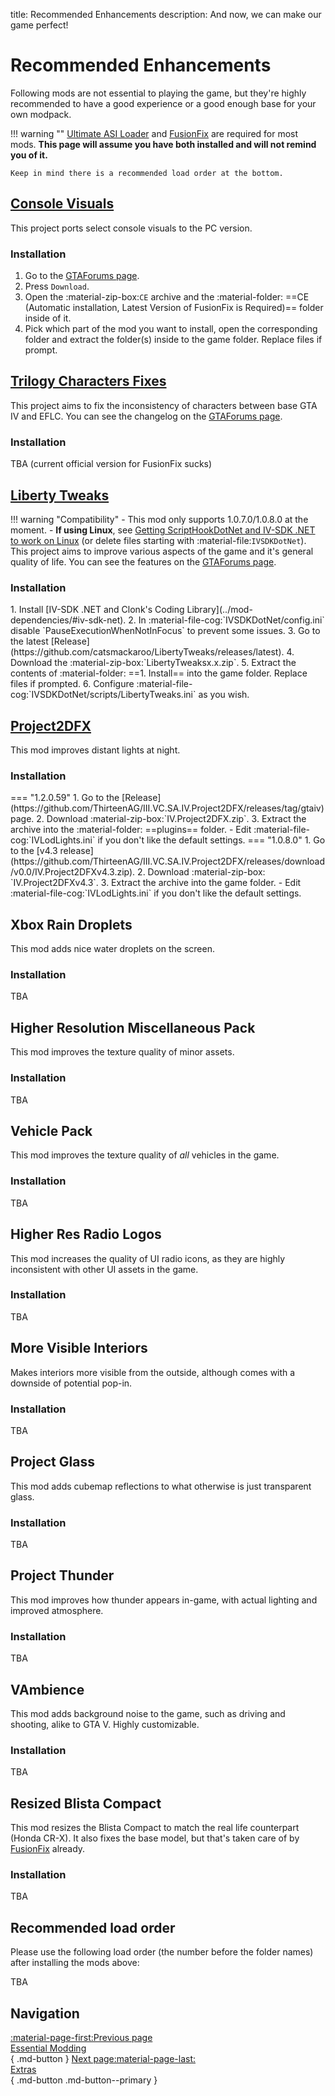 title: Recommended Enhancements
description: And now, we can make our game perfect!

# Recommended Enhancements

Following mods are not essential to playing the game, but they're highly recommended to have a good experience or a good enough base for your own modpack.

!!! warning ""
    [Ultimate ASI Loader](../resources/mod-dependencies.md/#ultimate-asi-loader) and [FusionFix](../essential-modding/fusionfix.md) are required for most mods. **This page will assume you have both installed and will not remind you of it.**

    Keep in mind there is a recommended load order at the bottom.

## [Console Visuals](https://gtaforums.com/topic/989098-console-visuals-the-complete-edition/)

This project ports select console visuals to the PC version.

<h3>Installation</h3>

1. Go to the [GTAForums page](https://gtaforums.com/topic/989098-console-visuals-the-complete-edition/).
2. Press `Download`.
3. Open the :material-zip-box:`CE` archive and the :material-folder: ==CE (Automatic installation, Latest Version of FusionFix is Required)== folder inside of it.
4. Pick which part of the mod you want to install, open the corresponding folder and extract the folder(s) inside to the game folder. Replace files if prompt.

## [Trilogy Characters Fixes](https://gtaforums.com/topic/927583-grand-theft-auto-iv-and-episodes-from-liberty-city-characters-fixes/)

This project aims to fix the inconsistency of characters between base GTA IV and EFLC. You can see the changelog on the [GTAForums page](https://gtaforums.com/topic/927583-grand-theft-auto-iv-and-episodes-from-liberty-city-characters-fixes/).

<h3>Installation</h3>

TBA (current official version for FusionFix sucks)

## [Liberty Tweaks](https://gtaforums.com/topic/991160-liberty-tweaks/)

!!! warning "Compatibility"
    - This mod only supports 1.0.7.0/1.0.8.0 at the moment.
    - **If using Linux**, see [Getting ScriptHookDotNet and IV-SDK .NET to work on Linux](../resources/mod-dependencies.md/#getting-scripthookdotnet-and-iv-sdk-net-to-work-on-linux) (or delete files starting with :material-file:`IVSDKDotNet`).
This project aims to improve various aspects of the game and it's general quality of life. You can see the features on the [GTAForums page](https://gtaforums.com/topic/991160-liberty-tweaks/).

<h3>Installation</h3>
1. Install [IV-SDK .NET and Clonk's Coding Library](../mod-dependencies/#iv-sdk-net).
2. In :material-file-cog:`IVSDKDotNet/config.ini` disable `PauseExecutionWhenNotInFocus` to prevent some issues.
3. Go to the latest [Release](https://github.com/catsmackaroo/LibertyTweaks/releases/latest).
4. Download the :material-zip-box:`LibertyTweaksx.x.zip`.
5. Extract the contents of :material-folder: ==1. Install== into the game folder. Replace files if prompted.
6. Configure :material-file-cog:`IVSDKDotNet/scripts/LibertyTweaks.ini` as you wish.

## [Project2DFX](https://github.com/ThirteenAG/III.VC.SA.IV.Project2DFX/)

This mod improves distant lights at night.

<h3>Installation</h3>
=== "1.2.0.59"
    1. Go to the [Release](https://github.com/ThirteenAG/III.VC.SA.IV.Project2DFX/releases/tag/gtaiv) page.
    2. Download :material-zip-box:`IV.Project2DFX.zip`.
    3. Extract the archive into the :material-folder: ==plugins== folder.
        - Edit :material-file-cog:`IVLodLights.ini` if you don't like the default settings.
=== "1.0.8.0"
    1. Go to the [v4.3 release](https://github.com/ThirteenAG/III.VC.SA.IV.Project2DFX/releases/download/v0.0/IV.Project2DFXv4.3.zip).
    2. Download :material-zip-box: `IV.Project2DFXv4.3`.
    3. Extract the archive into the game folder.
        - Edit :material-file-cog:`IVLodLights.ini` if you don't like the default settings.

## Xbox Rain Droplets

This mod adds nice water droplets on the screen.

<h3>Installation</h3>

TBA

## Higher Resolution Miscellaneous Pack

This mod improves the texture quality of minor assets.

<h3>Installation</h3>

TBA

## Vehicle Pack

This mod improves the texture quality of *all* vehicles in the game.

<h3>Installation</h3>

TBA

## Higher Res Radio Logos

This mod increases the quality of UI radio icons, as they are highly inconsistent with other UI assets in the game.

<h3>Installation</h3>

TBA

## More Visible Interiors

Makes interiors more visible from the outside, although comes with a downside of potential pop-in.

<h3>Installation</h3>

TBA

## Project Glass

This mod adds cubemap reflections to what otherwise is just transparent glass.

<h3>Installation</h3>

TBA

## Project Thunder

This mod improves how thunder appears in-game, with actual lighting and improved atmosphere.

<h3>Installation</h3>

TBA

## VAmbience

This mod adds background noise to the game, such as driving and shooting, alike to GTA V. Highly customizable.

<h3>Installation</h3>

TBA

## Resized Blista Compact

This mod resizes the Blista Compact to match the real life counterpart (Honda CR-X). It also fixes the base model, but that's taken care of by [FusionFix](../essential-modding/fusionfix.md) already.

<h3>Installation</h3>

TBA

## Recommended load order

Please use the following load order (the number before the folder names) after installing the mods above:

TBA

## Navigation

[:material-page-first:Previous page <br>Essential Modding</br>](../essential-modding/index.md){ .md-button } [Next page:material-page-last: <br>Extras</br>](../extras/index.md){ .md-button .md-button--primary }
